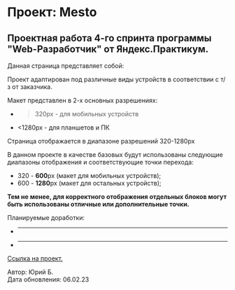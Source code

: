 # Проект: Mesto
  
## Проектная работа 4-го спринта программы "Web-Разработчик" от Яндекс.Практикум.  
  
Данная страница представляет собой:
  
Проект адаптирован под различные виды устройств в соответствии с т/з от заказчика.  
  
Макет представлен в 2-х основных разрешениях:  
* >320px - для мобильных устройств  
* <1280px - для планшетов и ПК  
  
Страница отображается в диапазоне разрешений 320-1280px  
  
В данном проекте в качестве базовых будут использованы следующие диапазоны отображения и соответствующие точки перехода:  
* 320 - **600**px (макет для мобильных устройств);  
* 600 - **1280**px (макет для остальных устройств);   
  
__Тем не менее, для корректного отображения отдельных блоков могут быть использованы отличные или дополнительные точки.__  
  
Планируемые доработки:  
* ---  
* ---  
  
[Ссылка на проект.](https://student2509.github.io/russian-travel-open/index.html "Перейти")  
  
Автор: Юрий Б.  
Дата обновления: 06.02.23  

